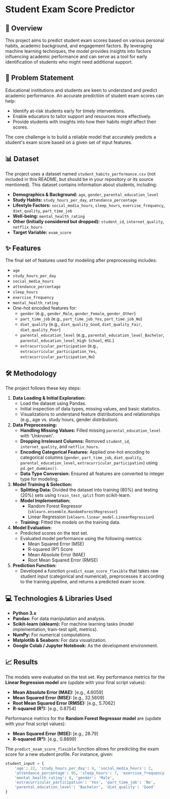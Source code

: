 # Student Exam Score Predictor

## 🚀 Overview

This project aims to predict student exam scores based on various personal habits, academic background, and engagement factors. By leveraging machine learning techniques, the model provides insights into factors influencing academic performance and can serve as a tool for early identification of students who might need additional support.

## 🎯 Problem Statement

Educational institutions and students are keen to understand and predict academic performance. An accurate prediction of student exam scores can help:
* Identify at-risk students early for timely interventions.
* Enable educators to tailor support and resources more effectively.
* Provide students with insights into how their habits might affect their scores.

The core challenge is to build a reliable model that accurately predicts a student's exam score based on a given set of input features.

## 📊 Dataset

The project uses a dataset named `student_habits_performance.csv` (not included in this README, but should be in your repository or its source mentioned). This dataset contains information about students, including:

* **Demographics & Background:** `age`, `gender`, `parental_education_level`
* **Study Habits:** `study_hours_per_day`, `attendance_percentage`
* **Lifestyle Factors:** `social_media_hours`, `sleep_hours`, `exercise_frequency`, `diet_quality`, `part_time_job`
* **Well-being:** `mental_health_rating`
* **Other (Initially considered but dropped):** `student_id`, `internet_quality`, `netflix_hours`
* **Target Variable:** `exam_score`

## ✨ Features

The final set of features used for modeling after preprocessing includes:
* `age`
* `study_hours_per_day`
* `social_media_hours`
* `attendance_percentage`
* `sleep_hours`
* `exercise_frequency`
* `mental_health_rating`
* One-hot encoded features for:
    * `gender` (e.g., `gender_Male`, `gender_Female`, `gender_Other`)
    * `part_time_job` (e.g., `part_time_job_Yes`, `part_time_job_No`)
    * `diet_quality` (e.g., `diet_quality_Good`, `diet_quality_Fair`, `diet_quality_Poor`)
    * `parental_education_level` (e.g., `parental_education_level_Bachelor`, `parental_education_level_High School`, etc.)
    * `extracurricular_participation` (e.g., `extracurricular_participation_Yes`, `extracurricular_participation_No`)

## 🛠️ Methodology

The project follows these key steps:

1.  **Data Loading & Initial Exploration:**
    * Load the dataset using Pandas.
    * Initial inspection of data types, missing values, and basic statistics.
    * Visualizations to understand feature distributions and relationships (e.g., age vs. study hours, gender distribution).
2.  **Data Preprocessing:**
    * **Handling Missing Values:** Filled missing `parental_education_level` with 'Unknown'.
    * **Dropping Irrelevant Columns:** Removed `student_id`, `internet_quality`, and `netflix_hours`.
    * **Encoding Categorical Features:** Applied one-hot encoding to categorical columns (`gender`, `part_time_job`, `diet_quality`, `parental_education_level`, `extracurricular_participation`) using `pd.get_dummies()`.
    * **Data Type Conversion:** Ensured all features are converted to integer type for modeling.
3.  **Model Training & Selection:**
    * **Splitting Data:** Divided the dataset into training (80%) and testing (20%) sets using `train_test_split` from scikit-learn.
    * **Model Implementation:**
        * Random Forest Regressor (`sklearn.ensemble.RandomForestRegressor`)
        * Linear Regression (`sklearn.linear_model.LinearRegression`)
    * **Training:** Fitted the models on the training data.
4.  **Model Evaluation:**
    * Predicted scores on the test set.
    * Evaluated model performance using the following metrics:
        * Mean Squared Error (MSE)
        * R-squared (R²) Score
        * Mean Absolute Error (MAE)
        * Root Mean Squared Error (RMSE)
5.  **Prediction Function:**
    * Developed a function `predict_exam_score_flexible` that takes raw student input (categorical and numerical), preprocesses it according to the training pipeline, and returns a predicted exam score.

## 💻 Technologies & Libraries Used

* **Python 3.x**
* **Pandas:** For data manipulation and analysis.
* **Scikit-learn (sklearn):** For machine learning tasks (model implementation, train-test split, metrics).
* **NumPy:** For numerical computations.
* **Matplotlib & Seaborn:** For data visualization.
* **Google Colab / Jupyter Notebook:** As the development environment.

## 📈 Results

The models were evaluated on the test set. Key performance metrics for the **Linear Regression model** are (update with your final script values):
* **Mean Absolute Error (MAE):** [e.g., 4.6059]
* **Mean Squared Error (MSE):** [e.g., 32.5609]
* **Root Mean Squared Error (RMSE):** [e.g., 5.7062]
* **R-squared (R²):** [e.g., 0.8754]

Performance metrics for the **Random Forest Regressor model** are (update with your final script values):
* **Mean Squared Error (MSE):** [e.g., 28.79]
* **R-squared (R²):** [e.g., 0.8899]

The `predict_exam_score_flexible` function allows for predicting the exam score for a new student profile. For instance, given:
```python
student_input = {
    'age': 22, 'study_hours_per_day': 4, 'social_media_hours': 2,
    'attendance_percentage': 95, 'sleep_hours': 7, 'exercise_frequency': 4,
    'mental_health_rating': 8, 'gender': 'Male',
    'extracurricular_participation': 'Yes', 'part_time_job': 'No',
    'parental_education_level': 'Bachelor', 'diet_quality': 'Good'
}

